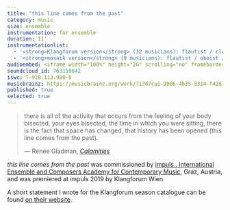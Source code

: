```yaml
---
title: "this line comes from the past"
category: music
size: ensemble
instrumentation: for ensemble
duration: 11'
instrumentationlist:
  - '<strong>Klangforum version</strong> (12 musicians): flautist / clarinettist / bassoonist / trumpeter / trombonist / percussionist / harpist / pianist / 2&nbsp;violinists / cellist / double&nbsp;bassist'
  - '<strong>mosaik version</strong> (9 musicians): flautist / oboist / clarinettist / saxophonist / percussionist / pianist / violinist / violist / cellist / electronics'
audioembed: <iframe width="100%" height="20" scrolling="no" frameborder="no" src="https://w.soundcloud.com/player/?url=https%3A//api.soundcloud.com/tracks/763159642&amp;color=ff5500&amp;inverse=false&amp;auto_play=false&amp;show_user=true"></iframe>
soundcloud_id: 763159642
iswc: T-928.113.980-8
musicbrainz: https://musicbrainz.org/work/713d7ca1-9006-4b35-8314-f4287fb101c0
published: true
selected: true
---
```


> there is all of the activity that occurs from the feeling of your body bisected, your eyes bisected, the time in which you were sitting, there is the fact that space has changed, that history has been opened (this line comes from the past).
>
> — Renee Gladman, [_Calamities_][cs]

_this line comes from the past_ was commissioned by
[impuls . International Ensemble and Composers Academy for Contemporary Music][imp], Graz, Austria, and was premiered at impuls 2019 by Klangforum Wien.

A short statement I wrote for the Klangforum season catalogue can be found [on their website][kf].

[cs]: http://www.wavepoetry.com/products/calamities
[imp]: http://impuls.cc/
[kf]: https://www.klangforum.at/blog-detail-en/swithinbank-line-en.html
